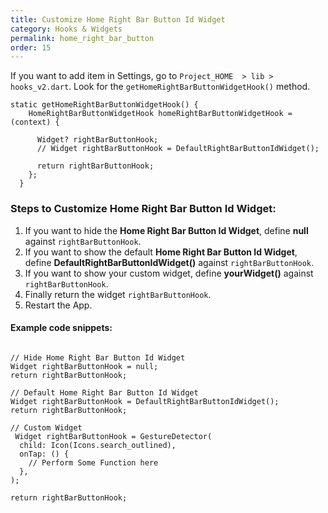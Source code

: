 ```yaml
---
title: Customize Home Right Bar Button Id Widget
category: Hooks & Widgets
permalink: home_right_bar_button
order: 15
---
```



If you want to add item in Settings, go to `Project_HOME  > lib > hooks_v2.dart`. Look for the `getHomeRightBarButtonWidgetHook()` method.

```
static getHomeRightBarButtonWidgetHook() {
    HomeRightBarButtonWidgetHook homeRightBarButtonWidgetHook = (context) {

      Widget? rightBarButtonHook;
      // Widget rightBarButtonHook = DefaultRightBarButtonIdWidget();

      return rightBarButtonHook;
    };
  }
```

### Steps to Customize Home Right Bar Button Id Widget: 

1. If you want to hide the **Home Right Bar Button Id Widget**, define **null** against `rightBarButtonHook`.
2. If you want to show the default **Home Right Bar Button Id Widget**, define **DefaultRightBarButtonIdWidget()** against `rightBarButtonHook`.
3. If you want to show your custom widget, define **yourWidget()** against `rightBarButtonHook`.
4. Finally return the widget `rightBarButtonHook`.
5. Restart the App.

#### Example code snippets:

```

// Hide Home Right Bar Button Id Widget
Widget rightBarButtonHook = null;
return rightBarButtonHook;

// Default Home Right Bar Button Id Widget
Widget rightBarButtonHook = DefaultRightBarButtonIdWidget();
return rightBarButtonHook;

// Custom Widget
 Widget rightBarButtonHook = GestureDetector(
  child: Icon(Icons.search_outlined),
  onTap: () {
    // Perform Some Function here
  },
);

return rightBarButtonHook;

```